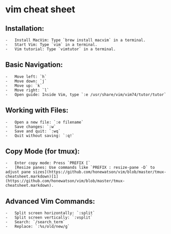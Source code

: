 # vim cheat sheet

## Installation:

    -   Install MacVim: Type `brew install macvim` in a terminal.
    -   Start Vim: Type `vim` in a terminal.
    -   Vim tutorial: Type `vimtutor` in a terminal.
##  Basic Navigation:

    -   Move left: `h`
    -   Move down: `j`
    -   Move up: `k`
    -   Move right: `l`
    -   Open guide: Inside Vim, type `:e /usr/share/vim/vim74/tutor/tutor`
## Working with Files:

    -   Open a new file: `:e filename`
    -   Save changes: `:w`
    -   Save and quit: `:wq`
    -   Quit without saving: `:q!`
##  Copy Mode (for tmux):

    -   Enter copy mode: Press `PREFIX [`
    -   [Resize panes: Use commands like `PREFIX : resize-pane -D` to adjust pane sizes](https://github.com/honewatson/vim/blob/master/tmux-cheatsheet.markdown)[1](https://github.com/honewatson/vim/blob/master/tmux-cheatsheet.markdown).
##  Advanced Vim Commands:

    -   Split screen horizontally: `:split`
    -   Split screen vertically: `:vsplit`
    -   Search: `/search_term`
    -   Replace: `:%s/old/new/g`

